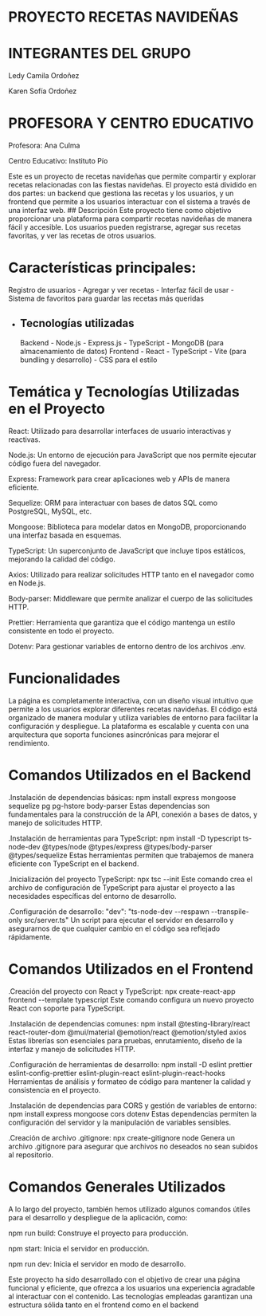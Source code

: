 # PROYECTO RECETAS NAVIDEÑAS

# INTEGRANTES DEL GRUPO
Ledy Camila Ordoñez

Karen Sofía Ordoñez

# PROFESORA Y CENTRO EDUCATIVO
Profesora: Ana Culma

Centro Educativo: Instituto Pío


Este es un proyecto de recetas navideñas que permite compartir y explorar recetas relacionadas con las fiestas navideñas. El proyecto está dividido en dos partes:
un backend que gestiona las recetas y los usuarios, 
y un frontend que permite a los usuarios interactuar con el sistema a través de una interfaz web. ## Descripción Este proyecto tiene como objetivo proporcionar una plataforma para compartir recetas navideñas de manera fácil y accesible.
Los usuarios pueden registrarse, agregar sus recetas favoritas, y ver las recetas de otros usuarios.
 
 # Características principales: 
Registro de usuarios - Agregar y ver recetas - Interfaz fácil de usar - Sistema de favoritos para guardar las recetas más queridas

 - ## Tecnologías utilizadas
   Backend - Node.js - Express.js - TypeScript - MongoDB (para almacenamiento de datos)
   Frontend - React - TypeScript - Vite (para bundling y desarrollo) - CSS para el estilo
   
# Temática y Tecnologías Utilizadas en el Proyecto

React: Utilizado para desarrollar interfaces de usuario interactivas y reactivas.

Node.js: Un entorno de ejecución para JavaScript que nos permite ejecutar código fuera del navegador.

Express: Framework para crear aplicaciones web y APIs de manera eficiente.

Sequelize: ORM para interactuar con bases de datos SQL como PostgreSQL, MySQL, etc.

Mongoose: Biblioteca para modelar datos en MongoDB, proporcionando una interfaz basada en esquemas.

TypeScript: Un superconjunto de JavaScript que incluye tipos estáticos, mejorando la calidad del código.

Axios: Utilizado para realizar solicitudes HTTP tanto en el navegador como en Node.js.

Body-parser: Middleware que permite analizar el cuerpo de las solicitudes HTTP.

Prettier: Herramienta que garantiza que el código mantenga un estilo consistente en todo el proyecto.

Dotenv: Para gestionar variables de entorno dentro de los archivos .env.

# Funcionalidades
La página es completamente interactiva, con un diseño visual intuitivo que permite a los usuarios explorar diferentes recetas navideñas. El código está organizado de manera modular y utiliza variables de entorno para facilitar la configuración y despliegue. La plataforma es escalable y cuenta con una arquitectura que soporta funciones asincrónicas para mejorar el rendimiento.

# Comandos Utilizados en el Backend
.Instalación de dependencias básicas:
npm install express mongoose sequelize pg pg-hstore body-parser
Estas dependencias son fundamentales para la construcción de la API, conexión a bases de datos, y manejo de solicitudes HTTP.

.Instalación de herramientas para TypeScript:
npm install -D typescript ts-node-dev @types/node @types/express @types/body-parser @types/sequelize
Estas herramientas permiten que trabajemos de manera eficiente con TypeScript en el backend.

.Inicialización del proyecto TypeScript:
npx tsc --init
Este comando crea el archivo de configuración de TypeScript para ajustar el proyecto a las necesidades específicas del entorno de desarrollo.

.Configuración de desarrollo:
"dev": "ts-node-dev --respawn --transpile-only src/server.ts"
Un script para ejecutar el servidor en desarrollo y asegurarnos de que cualquier cambio en el código sea reflejado rápidamente.

# Comandos Utilizados en el Frontend
.Creación del proyecto con React y TypeScript:
npx create-react-app frontend --template typescript
Este comando configura un nuevo proyecto React con soporte para TypeScript.

.Instalación de dependencias comunes:
npm install @testing-library/react react-router-dom @mui/material @emotion/react @emotion/styled axios
Estas librerías son esenciales para pruebas, enrutamiento, diseño de la interfaz y manejo de solicitudes HTTP.

.Configuración de herramientas de desarrollo:
npm install -D eslint prettier eslint-config-prettier eslint-plugin-react eslint-plugin-react-hooks
Herramientas de análisis y formateo de código para mantener la calidad y consistencia en el proyecto.

.Instalación de dependencias para CORS y gestión de variables de entorno:
npm install express mongoose cors dotenv
Estas dependencias permiten la configuración del servidor y la manipulación de variables sensibles.

.Creación de archivo .gitignore:
npx create-gitignore node
Genera un archivo .gitignore para asegurar que archivos no deseados no sean subidos al repositorio.

# Comandos Generales Utilizados
A lo largo del proyecto, también hemos utilizado algunos comandos útiles para el desarrollo y despliegue de la aplicación, como:

npm run build: Construye el proyecto para producción.

npm start: Inicia el servidor en producción.

npm run dev: Inicia el servidor en modo de desarrollo.

Este proyecto ha sido desarrollado con el objetivo de crear una página funcional y eficiente, que ofrezca a los usuarios una experiencia agradable al interactuar con el contenido. Las tecnologías empleadas garantizan una estructura sólida tanto en el frontend como en el backend
